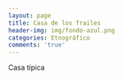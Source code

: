 ```yaml
---
layout: page
title: Casa de los frailes
header-img: img/fondo-azul.png
categories: Etnográfico
comments: 'true'
---
```



Casa típica

<div class="photos">
</div>
